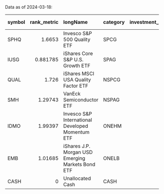 
Data as of 2024-03-18:

| symbol   |   rank_metric | longName                                          | category   |   investment_amount |   overlap |   Composite Score |
|:---------|--------------:|:--------------------------------------------------|:-----------|--------------------:|----------:|------------------:|
| SPHQ     |      1.6653   | Invesco S&P 500 Quality ETF                       | SPCG       |                6000 |     0.001 |             4.823 |
| IUSG     |      0.881785 | iShares Core S&P U.S. Growth ETF                  | SPAG       |                1500 |     0.001 |             0.909 |
| QUAL     |      1.726    | iShares MSCI USA Quality Factor ETF               | NSPCG      |                3000 |     0.001 |             5.121 |
| SMH      |      1.29743  | VanEck Semiconductor ETF                          | NSPAG      |                1500 |     0.001 |             2.933 |
| IDMO     |      1.99397  | Invesco S&P International Developed Momentum ETF  | ONEHM      |                 750 |     0.001 |             6.473 |
| EMB      |      1.01685  | iShares J.P. Morgan USD Emerging Markets Bond ETF | ONELB      |                1500 |     0.001 |             1.546 |
| CASH     |      0        | Unallocated Cash                                  | CASH       |                 750 |     0     |             0     |